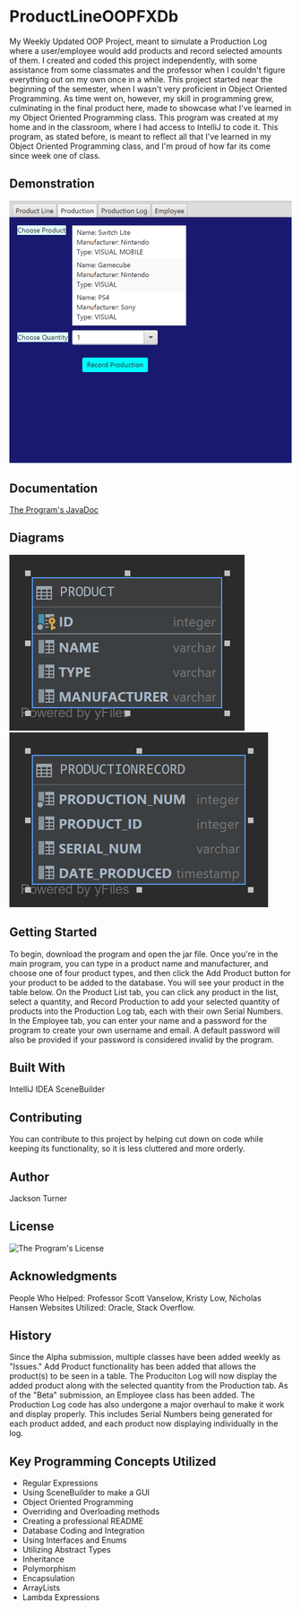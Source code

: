 # ProductLineOOPFXDb
My Weekly Updated OOP Project, meant to simulate a Production Log where a user/employee would add products and record selected amounts of them. I created and coded this project independently, with some assistance from some classmates and the professor when I couldn't figure everything out on my own once in a while. This project started near the beginning of the semester, when I wasn't very proficient in Object Oriented Programming. As time went on, however, my skill in programming grew, culminating in the final product here, made to showcase what I've learned in my Object Oriented Programming class. This program was created at my home and in the classroom, where I had access to IntelliJ to code it. This program, as stated before, is meant to reflect all that I've learned in my Object Oriented Programming class, and I'm proud of how far its come since week one of class.

## Demonstration
![A GIF of the Production List adding to the Production Log](res/ProgramGIF.gif)
## Documentation
[The Program's JavaDoc](https://zstrikexiii.github.io/ProductLineOOPFXDb/)
## Diagrams
![Diagram of a Product](src/Diagrams/PRODUCT.png)
![Diagram of the Production Record](src/Diagrams/PRODUCTIONRECORD.png)
## Getting Started
To begin, download the program and open the jar file. Once you're in the main program, you can type in a product name and manufacturer, and choose one of four product types, and then click the Add Product button for your product to be added to the database. You will see your product in the table below. On the Product List tab, you can click any product in the list, select a quantity, and Record Production to add your selected quantity of products into the Production Log tab, each with their own Serial Numbers. In the Employee tab, you can enter your name and a password for the program to create your own username and email. A default password will also be provided if your password is considered invalid by the program.
## Built With
IntelliJ IDEA
SceneBuilder

## Contributing
You can contribute to this project by helping cut down on code while keeping its functionality, so it is less cluttered and more orderly.
## Author
Jackson Turner

## License
![The Program's License](License)
## Acknowledgments
People Who Helped: Professor Scott Vanselow, Kristy Low, Nicholas Hansen
Websites Utilized: Oracle, Stack Overflow. 
## History
Since the Alpha submission, multiple classes have been added weekly as "Issues." Add Product functionality has been added that allows the product(s) to be seen in a table. The Produciton Log will now display the added product along with the selected quantity from the Production tab. As of the "Beta" submission, an Employee class has been added. The Production Log code has also undergone a major overhaul to make it work and display properly. This includes Serial Numbers being generated for each product added, and each product now displaying individually in the log.
## Key Programming Concepts Utilized
- Regular Expressions
- Using SceneBuilder to make a GUI
- Object Oriented Programming
- Overriding and Overloading methods
- Creating a professional README
- Database Coding and Integration
- Using Interfaces and Enums
- Utilizing Abstract Types
- Inheritance
- Polymorphism
- Encapsulation
- ArrayLists
- Lambda Expressions
